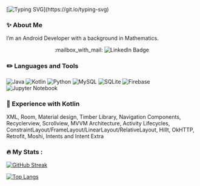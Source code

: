

[![Typing SVG](https://readme-typing-svg.herokuapp.com?font=Courier+Prime&size=25&duration=7000&pause=50&color=463A8E&width=435&lines=Hey%2C+I'm+Gabriella!;Welcome+to+my+Github!)](https://git.io/typing-svg)

### :sparkles: About Me
I’m an Android Developer with a background in Mathematics. 

<div align="center">
  :mailbox_with_mail:  <img src="https://img.shields.io/badge/LinkedIn-blue?style=for-the-badge&logo=linkedin&logoColor=white" alt="LinkedIn Badge"/>
</div>

### :pencil2: Languages and Tools

![Java](https://img.shields.io/badge/java-%23ED8B00.svg?style=for-the-badge&logo=java&logoColor=white) 
![Kotlin](https://img.shields.io/badge/kotlin-%237F52FF.svg?style=for-the-badge&logo=kotlin&logoColor=white)
![Python](https://img.shields.io/badge/python-3670A0?style=for-the-badge&logo=python&logoColor=ffdd54) 
![MySQL](https://img.shields.io/badge/mysql-%2300f.svg?style=for-the-badge&logo=mysql&logoColor=white)
![SQLite](https://img.shields.io/badge/sqlite-%2307405e.svg?style=for-the-badge&logo=sqlite&logoColor=white)
![Firebase](https://img.shields.io/badge/Firebase-039BE5?style=for-the-badge&logo=Firebase&logoColor=white)
![Jupyter Notebook](https://img.shields.io/badge/jupyter-%23FA0F00.svg?style=for-the-badge&logo=jupyter&logoColor=white)

### :notebook: Experience with Kotlin
XML, Room, Material design, Timber Library, Navigation Components, Recyclerview, Scrollview, MVVM Architecture, Activity Lifecycles, 
ConstraintLayout/FrameLayout/LinearLayout/RelativeLayout, Hillt, OkHTTP, Retrofit, Moshi, Intents and Intent Extra

### :fire: My Stats :
[![GitHub Streak](http://github-readme-streak-stats.herokuapp.com?user=gvadam&theme=jolly)](https://git.io/streak-stats)


[![Top Langs](https://github-readme-stats.vercel.app/api/top-langs/?username=gvadam&exclude_repo=math10-intro-to-data-science&layout=compact&theme=jolly)](https://github.com/gvadam/github-readme-stats)

